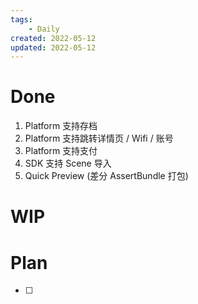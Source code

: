 ```yaml
---
tags:
    - Daily
created: 2022-05-12
updated: 2022-05-12
---
```


# Done

1. Platform 支持存档
2. Platform 支持跳转详情页 / Wifi / 账号
3. Platform 支持支付
4. SDK 支持 Scene  导入
6. Quick Preview (差分 AssertBundle 打包)

# WIP

# Plan

- [ ] 